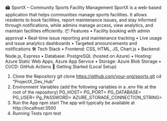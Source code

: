 🏟️ SportX – Community Sports Facility Management
SportX is a web-based application that helps communities manage sports facilities. It allows residents to book facilities, report maintenance issues, and stay informed through notifications, while admins manage access, view analytics, and maintain facilities efficiently.
📦 Features
•	Facility booking with admin approval
•	Real-time issue reporting and maintenance tracking
•	Live usage and issue analytics dashboards
•	Targeted announcements and notifications
🛠 Tech Stack
•	Frontend: CSS, HTML, JS, Chart.js
•	Backend: Node.js, Express
•	Database: PostgreSQL (hosted on Azure)
•	Hosting: Azure Static Web Apps, Azure App Service
•	Storage: Azure Blob Storage
•	CI/CD: GitHub Actions
🚀 Getting Started (Local Setup)
1.	Clone the Repository
git clone https://github.com/your-org/sportx.git
cd “ProjectX_Dev_Hub”
2.	Environment Variables (add the following variables in a .env file at the root of the repository)
PG_HOST=
PG_PORT=
PG_DATABASE=
PG_USER=
Pg_PASSWORD=
AZURE_STORAGE_CONNECTION_STRING=
4.	Run the App
npm start
The app will typically be available at http://localhost:3500
5.	Running Tests
npm test

